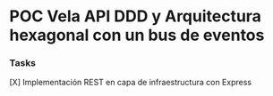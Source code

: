 # POC Vela API DDD y Arquitectura hexagonal con un bus de eventos

### Tasks
[X] Implementación REST en capa de infraestructura con Express
